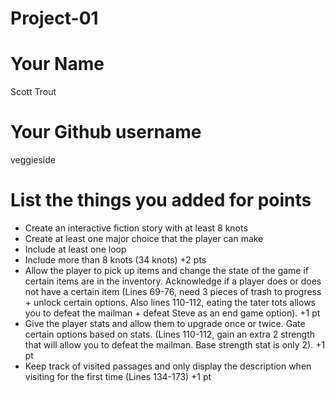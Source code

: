 # Project-01

# Your Name

Scott Trout

# Your Github username

veggieside

# List the things you added for points

* Create an interactive fiction story with at least 8 knots
* Create at least one major choice that the player can make
* Include at least one loop
* Include more than 8 knots (34 knots) +2 pts
* Allow the player to pick up items and change the state of the game if certain items are in the inventory. Acknowledge if a player does or does not have a certain item (Lines 69-76, need 3 pieces of trash to progress + unlock certain options. Also lines 110-112, eating the tater tots allows you to defeat the mailman + defeat Steve as an end game option). +1 pt
* Give the player stats and allow them to upgrade once or twice. Gate certain options based on stats. (Lines 110-112, gain an extra 2 strength that will allow you to defeat the mailman. Base strength stat is only 2). +1 pt
* Keep track of visited passages and only display the description when visiting for the first time (Lines 134-173) +1 pt
